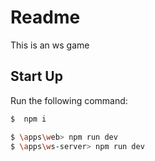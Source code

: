 # Readme

This is an ws game

## Start Up

Run the following command:

```sh
$  npm i

$ \apps\web> npm run dev
$ \apps\ws-server> npm run dev
```
